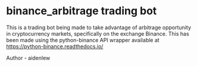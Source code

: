 # binance_arbitrage trading bot
 This is a trading bot being made to take advantage of arbitrage opportunity in cryptocurrency markets, specifically on the exchange Binance.
 This has been made using the python-binance API wrapper available at https://python-binance.readthedocs.io/
 
 Author  - aidenlew